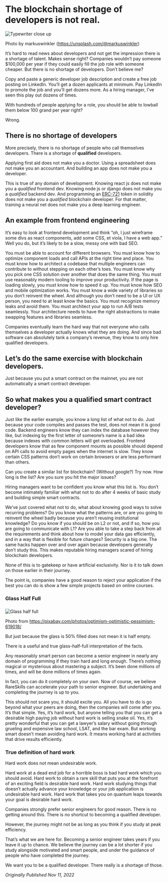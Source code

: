 # The blockchain shortage of developers is not real.

![Typewriter close up](https://static.wixstatic.com/media/935a00_e557785875514318a5b966495650c746~mv2.jpg/v1/fill/w_740,h_662,al_c,q_85,usm_0.66_1.00_0.01,enc_auto/935a00_e557785875514318a5b966495650c746~mv2.jpg)

Photo by markuswinkler (https://unsplash.com/@markuswinkler)

It’s hard to read news about developers and not get the impression there is a shortage of talent. Makes sense right? Companies wouldn’t pay someone $100,000 per year if they could easily fill the job role with someone cheaper. But there is no shortage of developers. Don’t believe me?

Copy and paste a generic developer job description and create a free job posting on LinkedIn. You’ll get a dozen applicants at minimum. Pay LinkedIn to promote the job and you’ll get dozens more. As a hiring manager, I’ve seen this play out dozens of times.

With hundreds of people applying for a role, you should be able to lowball them below 100 grand per year right?

Wrong.

## There is no shortage of developers

More precisely, there is no shortage of people who call themselves developers. There is a shortage of **qualified** developers.

Applying first aid does not make you a doctor. Using a spreadsheet does not make you an accountant. And building an app does not make you a developer.

This is true of any domain of development. Knowing react js does not make you a _qualified_ frontend dev. Knowing node js or django does not make you a _qualified_ backend dev. And programming an [ERC-721](https://www.rareskills.io/post/erc721) token in solidity does not make you a _qualified_ blockchain developer. For that matter, training a neural net does not make you a deep learning engineer.

## An example from frontend engineering

It’s easy to look at frontend development and think “oh, I just wireframe some divs as react components, add some CSS, et viola, I have a web app.” Well you do, but it’s likely to be a slow, messy one with bad SEO.

You must be able to account for different browsers. You must know how to optimize component loads and call APIs at the right time and place. You must know how to architect a codebase that multiple engineers can contribute to without stepping on each other’s toes. You must know why you pick one CSS solution over another that does the same thing. You must use reasonably modern tooling to improve your productivity. If the page is loading slowly, you must know how to speed it up. You must know how SEO and mobile optimization works. You must know a wide variety of libraries so you don’t reinvent the wheel. And although you don’t need to be a UI or UX person, you need to at least know the basics. You must recognize memory leaks and avoid them. You must architect your app to run A/B tests seamlessly. Your architecture needs to have the right abstractions to make swapping features and libraries seamless.

Companies eventually learn the hard way that not everyone who calls themselves a developer actually knows what they are doing. And since bad software can absolutely tank a company’s revenue, they know to only hire qualified developers.

## Let’s do the same exercise with blockchain developers.

Just because you put a smart contract on the mainnet, you are not automatically a smart contract developer.

## So what makes you a qualified smart contract developer?

Just like the earlier example, you know a long list of what not to do. Just because your code compiles and passes the test, does not mean it is good code. Backend engineers know they can index the database however they like, but indexing by the first letter of someone’s name is a bad idea because indexes with common letters will get overloaded. Frontend developers know that as few component mounts as possible should depend on API calls to avoid empty pages when the internet is slow. They know certain CSS patterns don’t work on certain browsers or are less performant than others.

Can you create a similar list for blockchain? (Without google?) Try now. How long is the list? Are you sure you hit the major issues?

Hiring managers want to be confident you know what this list is. You don’t become intimately familiar with what not to do after 4 weeks of basic study and building simple smart contracts.

We’ve just covered what not to do, what about knowing good ways to solve recurring problems? Do you know what the patterns are, or are you going to reinvent the wheel badly because you aren’t reusing institutional knowledge? Do you know if you should be on L2 or not, and if so, how you are going to communicate with L1? Are you able to take a step back from all the requirements and think about how to model your data gas efficiently, and in a way that is flexible for future changes? Security is a big one. The same hacks happen over and over again because developers generally don’t study this. This makes reputable hiring managers scared of hiring blockchain developers.

None of this is to gatekeep or have artificial exclusivity. Nor is it to talk down on those earlier in their journey.

The point is, companies have a good reason to reject your application if the best you can do is show a few simple projects based on online courses.

### Glass Half Full

###   

![Glass half full](https://static.wixstatic.com/media/935a00_619acafeda054dc287dc81912793027b~mv2.jpeg/v1/fill/w_740,h_494,al_c,lg_1,q_85,enc_auto/935a00_619acafeda054dc287dc81912793027b~mv2.jpeg)

Photo from https://pixabay.com/photos/optimism-optimistic-pessimism-619018/

But just because the glass is 50% filled does not mean it is half empty.

There is a useful and true glass-half-full interpretation of the facts.

Any reasonably smart person can become a senior engineer in nearly any domain of programming if they train hard and long enough. There’s nothing magical or mysterious about mastering a subject. It’s been done millions of times, and will be done millions of times again.

In fact, you can do it completely on your own. Now of course, we believe RareSkills can accelerate your path to senior engineer. But undertaking and completing the journey is up to you.

This should not scare you, it should excite you. All you have to do is go beyond what your peers are doing, then the companies will come after you. It’s that simple. Yes, it’s hard work, but anyone telling you that you can get a desirable high paying job without hard work is selling snake oil. Yes, it’s pretty wonderful that you can get a lawyer’s salary without going through grueling and expensive law school, LSAT, and the bar exam. But working smart doesn’t mean avoiding hard work. It means working hard at activities that drive results efficiently.

### True definition of hard work

Hard work does not mean undesirable work.

Hard work at a dead end job for a horrible boss is bad hard work which you should avoid. Hard work to obtain a rare skill that puts you at the forefront of an exciting field is desirable hard work. Hard work studying things that doesn’t actually advance your knowledge or your job application is undesirable hard work. Hard work that takes you on quantum leaps towards your goal is desirable hard work.

Companies strongly prefer senior engineers for good reason. There is no getting around this. There is no shortcut to becoming a qualified developer.

However, the journey might not be as long as you think if you study at peak efficiency.

That’s what we are here for. Becoming a senior engineer takes years if you leave it up to chance. We believe the journey can be a lot shorter if you study alongside motivated and smart people, and under the guidance of people who have completed the journey.

We want you to be a qualified developer. There really is a shortage of those.

*Originally Published Nov 11, 2022*
